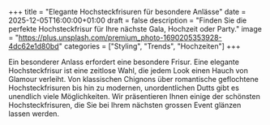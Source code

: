 +++
title = "Elegante Hochsteckfrisuren für besondere Anlässe"
date = 2025-12-05T16:00:00+01:00
draft = false
description = "Finden Sie die perfekte Hochsteckfrisur für Ihre nächste Gala, Hochzeit oder Party."
image = "https://plus.unsplash.com/premium_photo-1690205353928-4dc62e1d80bd"
categories = ["Styling", "Trends", "Hochzeiten"]
+++

Ein besonderer Anlass erfordert eine besondere Frisur. Eine elegante Hochsteckfrisur ist eine zeitlose Wahl, die jedem Look einen Hauch von Glamour verleiht. Von klassischen Chignons über romantische geflochtene Hochsteckfrisuren bis hin zu modernen, unordentlichen Dutts gibt es unendlich viele Möglichkeiten. Wir präsentieren Ihnen einige der schönsten Hochsteckfrisuren, die Sie bei Ihrem nächsten grossen Event glänzen lassen werden.

